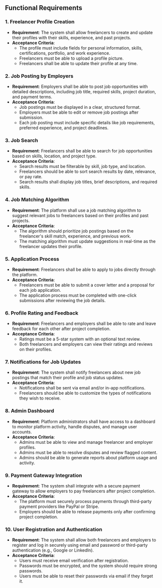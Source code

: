 ## **Functional Requirements**

### **1. Freelancer Profile Creation**
- **Requirement**: The system shall allow freelancers to create and update their profiles with their skills, experience, and past projects.
- **Acceptance Criteria**: 
   - The profile must include fields for personal information, skills, certifications, portfolio, and work experience.
   - Freelancers must be able to upload a profile picture.
   - Freelancers shall be able to update their profile at any time.

### **2. Job Posting by Employers**
- **Requirement**: Employers shall be able to post job opportunities with detailed descriptions, including job title, required skills, project duration, and payment terms.
- **Acceptance Criteria**: 
   - Job postings must be displayed in a clear, structured format.
   - Employers must be able to edit or remove job postings after submission.
   - Each job posting must include specific details like job requirements, preferred experience, and project deadlines.

### **3. Job Search**
- **Requirement**: Freelancers shall be able to search for job opportunities based on skills, location, and project type.
- **Acceptance Criteria**:
   - Search results must be filterable by skill, job type, and location.
   - Freelancers should be able to sort search results by date, relevance, or pay rate.
   - Search results shall display job titles, brief descriptions, and required skills.

### **4. Job Matching Algorithm**
- **Requirement**: The platform shall use a job matching algorithm to suggest relevant jobs to freelancers based on their profiles and past projects.
- **Acceptance Criteria**: 
   - The algorithm should prioritize job postings based on the freelancer's skill match, experience, and previous work.
   - The matching algorithm must update suggestions in real-time as the freelancer updates their profile.

### **5. Application Process**
- **Requirement**: Freelancers shall be able to apply to jobs directly through the platform.
- **Acceptance Criteria**: 
   - Freelancers must be able to submit a cover letter and a proposal for each job application.
   - The application process must be completed with one-click submissions after reviewing the job details.

### **6. Profile Rating and Feedback**
- **Requirement**: Freelancers and employers shall be able to rate and leave feedback for each other after project completion.
- **Acceptance Criteria**: 
   - Ratings must be a 5-star system with an optional text review.
   - Both freelancers and employers can view their ratings and reviews on their profiles.

### **7. Notifications for Job Updates**
- **Requirement**: The system shall notify freelancers about new job postings that match their profile and job status updates.
- **Acceptance Criteria**: 
   - Notifications shall be sent via email and/or in-app notifications.
   - Freelancers should be able to customize the types of notifications they wish to receive.

### **8. Admin Dashboard**
- **Requirement**: Platform administrators shall have access to a dashboard to monitor platform activity, handle disputes, and manage user accounts.
- **Acceptance Criteria**: 
   - Admins must be able to view and manage freelancer and employer profiles.
   - Admins must be able to resolve disputes and review flagged content.
   - Admins should be able to generate reports about platform usage and activity.

### **9. Payment Gateway Integration**
- **Requirement**: The system shall integrate with a secure payment gateway to allow employers to pay freelancers after project completion.
- **Acceptance Criteria**: 
   - The platform must securely process payments through third-party payment providers like PayPal or Stripe.
   - Employers should be able to release payments only after confirming project completion.

### **10. User Registration and Authentication**
- **Requirement**: The system shall allow both freelancers and employers to register and log in securely using email and password or third-party authentication (e.g., Google or LinkedIn).
- **Acceptance Criteria**:
   - Users must receive email verification after registration.
   - Passwords must be encrypted, and the system should require strong passwords.
   - Users must be able to reset their passwords via email if they forget it.

